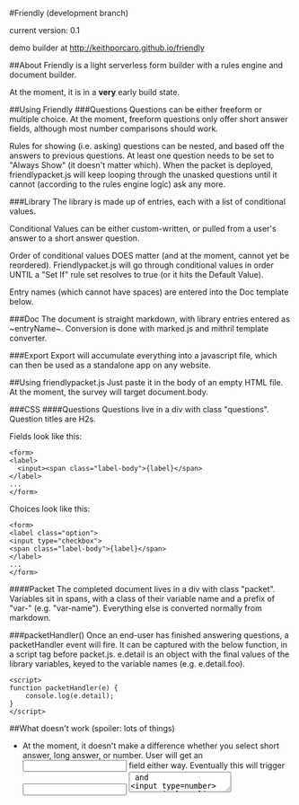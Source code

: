 #Friendly (development branch)

current version: 0.1

demo builder at http://keithporcaro.github.io/friendly

##About
Friendly is a light serverless form builder with a rules engine and document builder.

At the moment, it is in a **very** early build state.

##Using Friendly
###Questions
Questions can be either freeform or multiple choice. At the moment, freeform questions only offer short answer fields, although most number comparisons should work.

Rules for showing (i.e. asking) questions can be nested, and based off the answers to previous questions. At least one question needs to be set to "Always Show" (it doesn't matter which). When the packet is deployed, friendlypacket.js will keep looping through the unasked questions until it cannot (according to the rules engine logic) ask any more.

###Library
The library is made up of entries, each with a list of conditional values.

Conditional Values can be either custom-written, or pulled from a user's answer to a short answer question.

Order of conditional values DOES matter (and at the moment, cannot yet be reordered). Friendlypacket.js will go through conditional values in order UNTIL a "Set If" rule set resolves to true (or it hits the Default Value).

Entry names (which cannot have spaces) are entered into the Doc template below.

###Doc
The document is straight markdown, with library entries entered as ~entryName~. Conversion is done with marked.js and mithril template converter.

###Export
Export will accumulate everything into a javascript file, which can then be used as a standalone app on any website. 

##Using friendlypacket.js
Just paste it in the body of an empty HTML file. At the moment, the survey will target document.body.

###CSS
####Questions
Questions live in a div with class "questions". Question titles are H2s.

Fields look like this:
```
<form>
<label>
  <input><span class="label-body">{label}</span>
</label>
...
</form>
```

Choices look like this:
```
<form>
<label class="option">
<input type="checkbox">
<span class="label-body">{label}</span>
</label>
...
</form>
```

####Packet
The completed document lives in a div with class "packet". Variables sit in spans, with a class of their variable name and a prefix of "var-" (e.g. "var-name"). Everything else is converted normally from markdown.


###packetHandler()
Once an end-user has finished answering questions, a packetHandler event will fire. It can be captured with the below function, in a script tag before packet.js. e.detail is an object with the final values of the library variables, keyed to the variable names (e.g. e.detail.foo).

```
<script>
function packetHandler(e) {
    console.log(e.detail);
}
</script>
```

##What doesn't work (spoiler: lots of things)
* At the moment, it doesn't make a difference whether you select short answer, long answer, or number. User will get an <input> field either way. Eventually this will trigger <input> <textarea> and <input type=number> respectively.
* There's no validation on the form-builder side. So, if there are rules that never resolve, or variables that are improperly matched in the document, errors will result.
* Currently, this uses base64 encoded strings to build some of the unchanging components of the final packet. This is suboptimal.
* Back button doesn't work, and all data is lost on a page refresh.
* Regex is untested, and may not work.
* Yeah, needs a test suite.
* No errors fire.

##Roadmap
0.1 - Asker

To-Do:
Validation
History
LocalStorage
Import
Expose Variables
API Calls
Lists
Math
Custom element targeting
Default CSS
Replace document builder kludge (perhaps with ProseMirror?)
Visualize question flows
Single Page option
Back button
